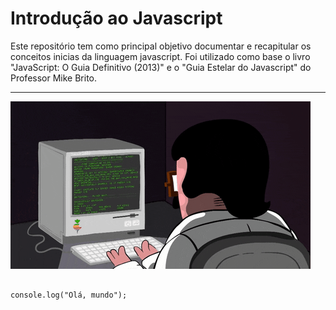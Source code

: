 # Introdução ao Javascript

Este repositório tem como principal objetivo documentar e recapitular os conceitos inicias da linguagem javascript. Foi utilizado como base o livro "JavaScript: O Guia Definitivo (2013)" e o "Guia Estelar do Javascript" do Professor Mike Brito.   

---
![programacao](https://github.com/hochiminh1996/Introduction-to-javascript/blob/master/dev_gif.gif)

```

console.log("Olá, mundo");

```
